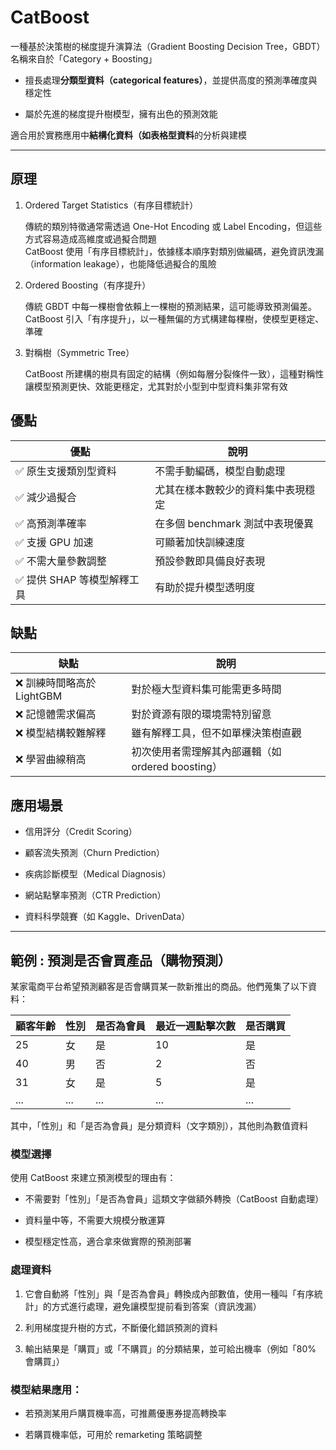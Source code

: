 # CatBoost 

一種基於決策樹的梯度提升演算法（Gradient Boosting Decision Tree，GBDT）  
名稱來自於「Category + Boosting」

- 擅長處理**分類型資料（categorical features）**，並提供高度的預測準確度與穩定性

- 屬於先進的梯度提升樹模型，擁有出色的預測效能

適合用於實務應用中**結構化資料（如表格型資料**的分析與建模

---

## 原理

1. Ordered Target Statistics（有序目標統計）

    傳統的類別特徵通常需透過 One-Hot Encoding 或 Label Encoding，但這些方式容易造成高維度或過擬合問題  
    CatBoost 使用「有序目標統計」，依據樣本順序對類別做編碼，避免資訊洩漏（information leakage），也能降低過擬合的風險

2. Ordered Boosting（有序提升）

    傳統 GBDT 中每一棵樹會依賴上一棵樹的預測結果，這可能導致預測偏差。CatBoost 引入「有序提升」，以一種無偏的方式構建每棵樹，使模型更穩定、準確

3. 對稱樹（Symmetric Tree）

    CatBoost 所建構的樹具有固定的結構（例如每層分裂條件一致），這種對稱性讓模型預測更快、效能更穩定，尤其對於小型到中型資料集非常有效

## 優點

| 優點                | 說明                    |
| ----------------- | --------------------- |
| ✅ 原生支援類別型資料       | 不需手動編碼，模型自動處理         |
| ✅ 減少過擬合           | 尤其在樣本數較少的資料集中表現穩定     |
| ✅ 高預測準確率          | 在多個 benchmark 測試中表現優異 |
| ✅ 支援 GPU 加速       | 可顯著加快訓練速度             |
| ✅ 不需大量參數調整        | 預設參數即具備良好表現           |
| ✅ 提供 SHAP 等模型解釋工具 | 有助於提升模型透明度            |

## 缺點

| 缺點                 | 說明                                |
| ------------------ | --------------------------------- |
| ❌ 訓練時間略高於 LightGBM | 對於極大型資料集可能需更多時間                   |
| ❌ 記憶體需求偏高          | 對於資源有限的環境需特別留意                    |
| ❌ 模型結構較難解釋         | 雖有解釋工具，但不如單棵決策樹直觀                 |
| ❌ 學習曲線稍高           | 初次使用者需理解其內部邏輯（如 ordered boosting） |

## 應用場景

- 信用評分（Credit Scoring）

- 顧客流失預測（Churn Prediction）

- 疾病診斷模型（Medical Diagnosis）

- 網站點擊率預測（CTR Prediction）

- 資料科學競賽（如 Kaggle、DrivenData）

---

## 範例 : 預測是否會買產品（購物預測）

某家電商平台希望預測顧客是否會購買某一款新推出的商品。他們蒐集了以下資料：

| 顧客年齡 | 性別  | 是否為會員 | 最近一週點擊次數 | 是否購買 |
| ---- | --- | ----- | -------- | ---- |
| 25   | 女   | 是     | 10       | 是    |
| 40   | 男   | 否     | 2        | 否    |
| 31   | 女   | 是     | 5        | 是    |
| ...  | ... | ...   | ...      | ...  |

其中，「性別」和「是否為會員」是分類資料（文字類別），其他則為數值資料

### 模型選擇

使用 CatBoost 來建立預測模型的理由有：

- 不需要對「性別」「是否為會員」這類文字做額外轉換（CatBoost 自動處理）

- 資料量中等，不需要大規模分散運算

- 模型穩定性高，適合拿來做實際的預測部署

### 處理資料

1. 它會自動將「性別」與「是否為會員」轉換成內部數值，使用一種叫「有序統計」的方式進行處理，避免讓模型提前看到答案（資訊洩漏）

2. 利用梯度提升樹的方式，不斷優化錯誤預測的資料

3. 輸出結果是「購買」或「不購買」的分類結果，並可給出機率（例如「80% 會購買」）

### 模型結果應用：

- 若預測某用戶購買機率高，可推薦優惠券提高轉換率

- 若購買機率低，可用於 remarketing 策略調整